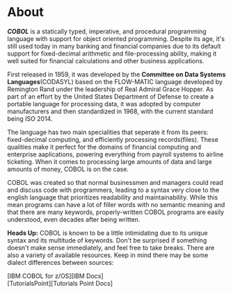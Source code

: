 # About

**_COBOL_** is a statically typed, imperative, and procedural programming language with support for object oriented programming. Despite its age, it's still used today in many banking and financial companies due to its default support for fixed-decimal arithmetic and file-processing ability, making it well suited for financial calculations and other business applications. 

First released in 1959, it was developed by the **Committee on Data Systems Languages**(CODASYL) based on the FLOW-MATIC language developed by Remington Rand under the leadership of Real Admiral Grace Hopper. As part of an effort by the United States Department of Defense to create a portable language for processing data, it was adopted by computer manufacturers and then standardized in 1968, with the current standard being ISO 2014. 

The language has two main specialities that seperate it from its peers: fixed-decimal computing, and efficiently processing records(files). These qualities make it perfect for the domains of financial computing and enterprise aaplications, powering everything from payroll systems to airline ticketing. When it comes to processing large amounts of data and large amounts of money, COBOL is on the case.

COBOL was created so that normal businessmen and managers could read and discuss code with programmers, leading to a syntax very close to the english language that prioritizes readability and maintainability. While this mean programs can have a lot of filler words with no semantic meaning and that there are many keywords, properly-written COBOL programs are easily understood, even decades after being written.

**Heads Up:** COBOL is known to be a little intimidating due to its unique syntax and its multitude of keywords. Don't be surprised if something doesn't make sense immediately, and feel free to take breaks. There are also a variety of available resources. Keep in mind there may be some dialect differences between sources:

[IBM COBOL for z/OS][IBM Docs]  
[TutorialsPoint][Tutorials Point Docs]
<!-- TODO: write document

  This document contains a short introduction to the language.

  The introduction should be relatively brief and touch upon what
  makes the language interesting (and possibly unique). The goal
  is to help students decide if they want to join this track.

  The contents of this document are displayed on the track page,
  provided the student has not joined the track.

  See https://exercism.org/docs/building/tracks/docs for more information. -->
